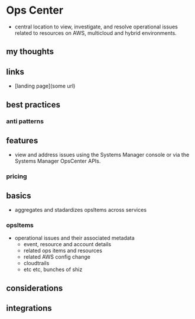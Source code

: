 # Ops Center

- central location to view, investigate, and resolve operational issues related to resources on AWS, multicloud and hybrid environments.

## my thoughts

## links

- [landing page](some url)

## best practices

### anti patterns

## features

- view and address issues using the Systems Manager console or via the Systems Manager OpsCenter APIs.

### pricing

## basics

- aggregates and stadardizes opsItems across services

### opsItems

- operational issues and their associated metadata
  - event, resource and account details
  - related ops items and resources
  - related AWS config change
  - cloudtrails
  - etc etc, bunches of shiz

## considerations

## integrations
